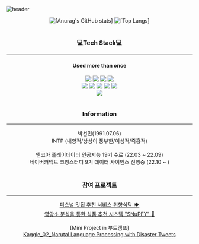 ![header](https://capsule-render.vercel.app/api?type=slice&reversal=false&color=fcf0a0&height=300&text=Hello!%20I'm%20Seonmin🐣&fontColor=8ABB8A&fontSize=70&fontAlign=60&rotate=18&stroke=8ABB8A&strokeWidth=3)

<div class = "grid-image" align = "center">
  <img src="https://github-readme-stats.vercel.app/api?username=firstout&show_icons=true&theme=radical&card_width=100px&layout=compact&bg_color=F7F6E7&title_color=252525&text_color=1E3A64&icon_color=0036AB" alt = "[Anurag's GitHub stats]">

  <img src="https://github-readme-stats.vercel.app/api/top-langs/?username=firstout&layout=compact" alt = "[Top Langs]">

</div>

<br/>
<h3 align = "center">💻Tech Stack💻</h3>

---
<h4 align= "center">Used more than once</h4>
<div align = "center">
<img src = "https://img.shields.io/badge/Python-3776AB?style=flat-square&logo=Python&logoColor=white">
<img src = "https://img.shields.io/badge/TensorFlow-FF6F00?style=flat&logo=TensorFlow&logoColor=white">
<img src = "https://img.shields.io/badge/OpenCV-5C3EE8?style=flat&logo=OpenCV&logoColor=white"> 
<img src = "https://img.shields.io/badge/PyTorch-EE4C2C?style=flat&logo=PyTorch&logoColor=white">
<br/>
<img src = "https://img.shields.io/badge/Flask-000000?style=flat&logo=Flask&logoColor=white">
<img src = "https://img.shields.io/badge/JavaScript-F7DF1E?style=flat&logo=JavaScript&logoColor=white">
<img src = "https://img.shields.io/badge/HTML-E34F26?style=flat&logo=HTML5&logoColor=white">
<img src = "https://img.shields.io/badge/CSS-1572B6?style=flat&logo=CSS3&logoColor=white">
<img src = "https://img.shields.io/badge/Spring-6DB33F?style=flat&logo=Spring&logoColor=white"> 
<br/>
<img src = "https://img.shields.io/badge/MySQL-4479A1?style=flat&logo=MySQL&logoColor=white">
</div>
<br/>

<h3 align = "center">Information </h3>

---
<div align="center">
박선민(1991.07.06) <br/>
INTP (내향적/상상이 풍부한/이성적/즉흥적) <br/>
<br/>
엔코아 플레이데이터 인공지능 19기 수료 (22.03 ~ 22.09)<br/>
네이버커넥트 코칭스터디 9기 데이터 사이언스 진행중 (22.10 ~ )
</div>

<br/>

<h3 align = "center">참여 프로젝트</h3>

---
<div align="center">
  <a href = "https://adaptable-newsboy-3bc.notion.site/ppt-bf8e30a6595c4fc098071ab75f9bce4a"> 퍼스널 맛집 추천 서비스 취향식탁 🍽 </a> <br/>
  <a href = "https://github.com/kyky7896/Snubfy_project"> 영양소 분석을 통한 식품 추천 시스템 "SNuPFY" 🥦 </a>
  <br/><br/>
   [Mini Project in 부트캠프] <br/>
   <a href = "https://github.com/xilverh0ya/MyStudy/tree/master/06_Mini_Project/Kaggle_02_Narutal%20Language%20Processing%20with%20Disaster%20Tweets"> Kaggle_02_Narutal Language Processing with Disaster Tweets </a> <br/> <br/>
</div>
